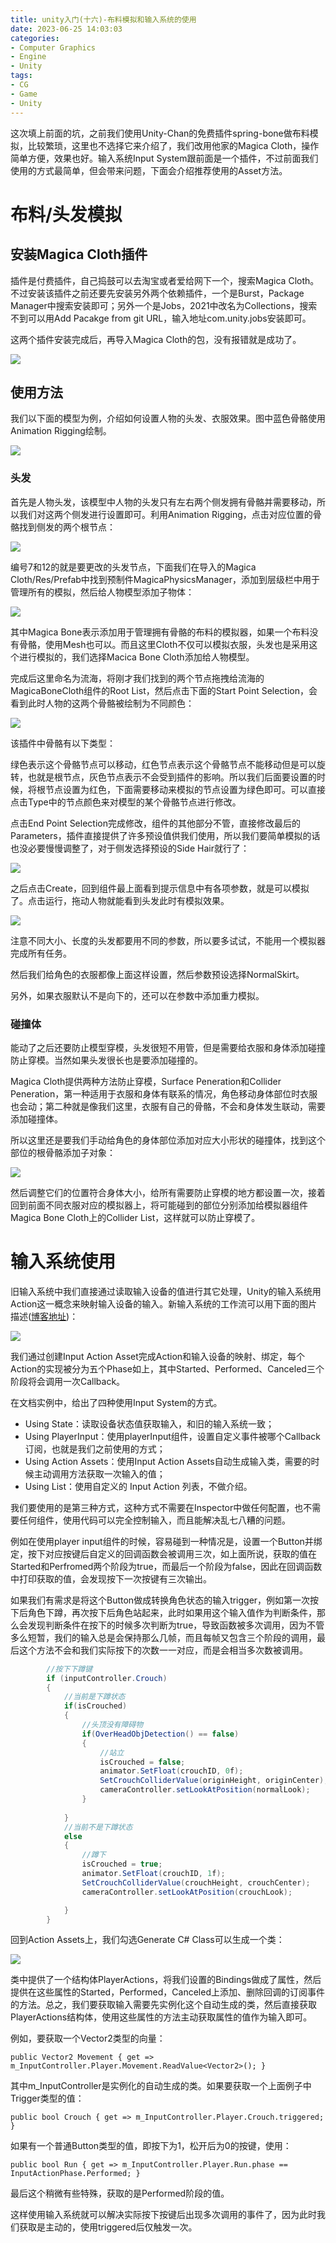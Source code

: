 ```yaml
---
title: unity入门(十六)-布料模拟和输入系统的使用
date: 2023-06-25 14:03:03
categories:
- Computer Graphics
- Engine
- Unity
tags:
- CG
- Game
- Unity
---
```


这次填上前面的坑，之前我们使用Unity-Chan的免费插件spring-bone做布料模拟，比较繁琐，这里也不选择它来介绍了，我们改用他家的Magica Cloth，操作简单方便，效果也好。输入系统Input System跟前面是一个插件，不过前面我们使用的方式最简单，但会带来问题，下面会介绍推荐使用的Asset方法。

<!--more-->

# 布料/头发模拟

## 安装Magica Cloth插件

插件是付费插件，自己捣鼓可以去淘宝或者爱给网下一个，搜索Magica Cloth。不过安装该插件之前还要先安装另外两个依赖插件，一个是Burst，Package Manager中搜索安装即可；另外一个是Jobs，2021中改名为Collections，搜索不到可以用Add Pacakge from git URL，输入地址com.unity.jobs安装即可。

这两个插件安装完成后，再导入Magica Cloth的包，没有报错就是成功了。

![](unity16/1.png)

## 使用方法

我们以下面的模型为例，介绍如何设置人物的头发、衣服效果。图中蓝色骨骼使用Animation Rigging绘制。

![](unity16/2.png)

### 头发

首先是人物头发，该模型中人物的头发只有左右两个侧发拥有骨骼并需要移动，所以我们对这两个侧发进行设置即可。利用Animation Rigging，点击对应位置的骨骼找到侧发的两个根节点：

![](unity16/3.png)

编号7和12的就是要更改的头发节点，下面我们在导入的Magica Cloth/Res/Prefab中找到预制件MagicaPhysicsManager，添加到层级栏中用于管理所有的模拟，然后给人物模型添加子物体：

![](unity16/4.png)

其中Magica Bone表示添加用于管理拥有骨骼的布料的模拟器，如果一个布料没有骨骼，使用Mesh也可以。而且这里Cloth不仅可以模拟衣服，头发也是采用这个进行模拟的，我们选择Macica Bone Cloth添加给人物模型。

完成后这里命名为流海，将刚才我们找到的两个节点拖拽给流海的MagicaBoneCloth组件的Root List，然后点击下面的Start Point Selection，会看到此时人物的这两个骨骼被绘制为不同颜色：

![](unity16/5.png)

该插件中骨骼有以下类型：

绿色表示这个骨骼节点可以移动，红色节点表示这个骨骼节点不能移动但是可以旋转，也就是根节点，灰色节点表示不会受到插件的影响。所以我们后面要设置的时候，将根节点设置为红色，下面需要移动来模拟的节点设置为绿色即可。可以直接点击Type中的节点颜色来对模型的某个骨骼节点进行修改。

点击End Point Selection完成修改，组件的其他部分不管，直接修改最后的Parameters，插件直接提供了许多预设值供我们使用，所以我们要简单模拟的话也没必要慢慢调整了，对于侧发选择预设的Side Hair就行了：

![](unity16/7.png)

之后点击Create，回到组件最上面看到提示信息中有各项参数，就是可以模拟了。点击运行，拖动人物就能看到头发此时有模拟效果。

![](unity16/8.png)

注意不同大小、长度的头发都要用不同的参数，所以要多试试，不能用一个模拟器完成所有任务。

然后我们给角色的衣服都像上面这样设置，然后参数预设选择NormalSkirt。

另外，如果衣服默认不是向下的，还可以在参数中添加重力模拟。

### 碰撞体

能动了之后还要防止模型穿模，头发很短不用管，但是需要给衣服和身体添加碰撞防止穿模。当然如果头发很长也是要添加碰撞的。

Magica Cloth提供两种方法防止穿模，Surface Peneration和Collider Peneration，第一种适用于衣服和身体有联系的情况，角色移动身体部位时衣服也会动；第二种就是像我们这里，衣服有自己的骨骼，不会和身体发生联动，需要添加碰撞体。

所以这里还是要我们手动给角色的身体部位添加对应大小形状的碰撞体，找到这个部位的根骨骼添加子对象：

![](unity16/9.png)

然后调整它们的位置符合身体大小，给所有需要防止穿模的地方都设置一次，接着回到前面不同衣服对应的模拟器上，将可能碰到的部位分别添加给模拟器组件Magica Bone Cloth上的Collider List，这样就可以防止穿模了。

# 输入系统使用

旧输入系统中我们直接通过读取输入设备的值进行其它处理，Unity的输入系统用Action这一概念来映射输入设备的输入。新输入系统的工作流可以用下面的图片描述([博客地址](https://zhuanlan.zhihu.com/p/106396562))：

![](unity16/10.png)

我们通过创建Input Action Asset完成Action和输入设备的映射、绑定，每个Action的实现被分为五个Phase如上，其中Started、Performed、Canceled三个阶段将会调用一次Callback。

在文档实例中，给出了四种使用Input System的方式。

* Using State：读取设备状态值获取输入，和旧的输入系统一致；
* Using PlayerInput：使用playerInput组件，设置自定义事件被哪个Callback订阅，也就是我们之前使用的方式；
* Using Action Assets：使用Input Action Assets自动生成输入类，需要的时候主动调用方法获取一次输入的值；
* Using List：使用自定义的 Input Action 列表，不做介绍。

我们要使用的是第三种方式，这种方式不需要在Inspector中做任何配置，也不需要任何组件，使用代码可以完全控制输入，而且能解决乱七八糟的问题。

例如在使用player input组件的时候，容易碰到一种情况是，设置一个Button并绑定，按下对应按键后自定义的回调函数会被调用三次，如上面所说，获取的值在Started和Perfromed两个阶段为true，而最后一个阶段为false，因此在回调函数中打印获取的值，会发现按下一次按键有三次输出。

如果我们有需求是将这个Button做成转换角色状态的输入trigger，例如第一次按下后角色下蹲，再次按下后角色站起来，此时如果用这个输入值作为判断条件，那么会发现判断条件在按下的时候多次判断为true，导致函数被多次调用，因为不管多么短暂，我们的输入总是会保持那么几帧，而且每帧又包含三个阶段的调用，最后这个方法不会和我们实际按下的次数一一对应，而是会相当多次数被调用。

```C#
		//按下下蹲键
        if (inputController.Crouch)
        {
            //当前是下蹲状态
            if(isCrouched)
            {
                //头顶没有障碍物
                if(OverHeadObjDetection() == false)
                {
                    //站立
                    isCrouched = false;
                    animator.SetFloat(crouchID, 0f);
                    SetCrouchColliderValue(originHeight, originCenter);
                    cameraController.setLookAtPosition(normalLook);
                }
                
            }
            //当前不是下蹲状态
            else
            {
                //蹲下
                isCrouched = true;
                animator.SetFloat(crouchID, 1f);
                SetCrouchColliderValue(crouchHeight, crouchCenter);
                cameraController.setLookAtPosition(crouchLook);

            }
        }
```

回到Action Assets上，我们勾选Generate C# Class可以生成一个类：

![](unity16/11.png)

类中提供了一个结构体PlayerActions，将我们设置的Bindings做成了属性，然后提供在这些属性的Started，Performed，Canceled上添加、删除回调的订阅事件的方法。总之，我们要获取输入需要先实例化这个自动生成的类，然后直接获取PlayerActions结构体，使用这些属性的方法主动获取属性的值作为输入即可。

例如，要获取一个Vector2类型的向量：

```
public Vector2 Movement { get => m_InputController.Player.Movement.ReadValue<Vector2>(); }
```

其中m_InputController是实例化的自动生成的类。如果要获取一个上面例子中Trigger类型的值：

```
public bool Crouch { get => m_InputController.Player.Crouch.triggered; }
```

如果有一个普通Button类型的值，即按下为1，松开后为0的按键，使用：

```
public bool Run { get => m_InputController.Player.Run.phase == InputActionPhase.Performed; }
```

最后这个稍微有些特殊，获取的是Performed阶段的值。

这样使用输入系统就可以解决实际按下按键后出现多次调用的事件了，因为此时我们获取是主动的，使用triggered后仅触发一次。
